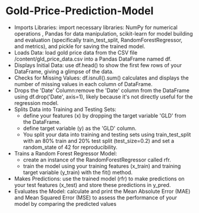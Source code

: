 # Gold-Price-Prediction-Model
* Imports Libraries: import necessary libraries: NumPy for numerical operations , Pandas for data manipulation, scikit-learn for model building and evaluation (specifically train_test_split, RandomForestRegressor, and metrics), and pickle for saving the trained model.
 * Loads Data:  load gold price data from the CSV file /content/gld_price_data.csv into a Pandas DataFrame named df.
 * Displays Initial Data: use df.head() to show the first few rows of your DataFrame, giving  a glimpse of the data.
 * Checks for Missing Values: df.isnull().sum() calculates and displays the number of missing values in each column of DataFrame.
 * Drops the 'Date' Column:remove the 'Date' column from the DataFrame using df.drop('Date', axis=1), likely because it's not directly useful for the regression model.
 * Splits Data into Training and Testing Sets:
   *  define your features (x) by dropping the target variable 'GLD' from the DataFrame.
   *  define  target variable (y) as the 'GLD' column.
   * You split your data into training and testing sets using train_test_split with an 80% train and 20% test split (test_size=0.2) and set a random_state of 42 for reproducibility.
 * Trains a Random Forest Regressor Model:
   * create an instance of the RandomForestRegressor called rfr.
   * train the model using your training features (x_train) and training target variable (y_train) with the fit() method.
 * Makes Predictions:  use the trained model (rfr) to make predictions on your test features (x_test) and store these predictions in y_pred.
 * Evaluates the Model: calculate and print the Mean Absolute Error (MAE) and Mean Squared Error (MSE) to assess the performance of your model by comparing the predicted values
